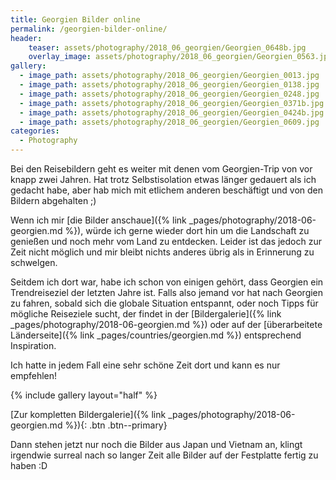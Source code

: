 ```yaml
---
title: Georgien Bilder online
permalink: /georgien-bilder-online/
header:
    teaser: assets/photography/2018_06_georgien/Georgien_0648b.jpg
    overlay_image: assets/photography/2018_06_georgien/Georgien_0563.jpg
gallery:
  - image_path: assets/photography/2018_06_georgien/Georgien_0013.jpg
  - image_path: assets/photography/2018_06_georgien/Georgien_0138.jpg
  - image_path: assets/photography/2018_06_georgien/Georgien_0248.jpg
  - image_path: assets/photography/2018_06_georgien/Georgien_0371b.jpg
  - image_path: assets/photography/2018_06_georgien/Georgien_0424b.jpg
  - image_path: assets/photography/2018_06_georgien/Georgien_0609.jpg
categories:
  - Photography
---
```


Bei den Reisebildern geht es weiter mit denen vom Georgien-Trip von vor knapp zwei Jahren. 
Hat trotz Selbstisolation etwas länger gedauert als ich gedacht habe, aber hab mich mit etlichem anderen beschäftigt und von den Bildern abgehalten ;)

Wenn ich mir [die Bilder anschaue]({% link _pages/photography/2018-06-georgien.md %}), 
würde ich gerne wieder dort hin um die Landschaft zu genießen und noch mehr vom Land zu entdecken.
Leider ist das jedoch zur Zeit nicht möglich und mir bleibt nichts anderes übrig als in Erinnerung zu schwelgen.

Seitdem ich dort war, habe ich schon von einigen gehört, dass Georgien ein Trendreiseziel der letzten Jahre ist.
Falls also jemand vor hat nach Georgien zu fahren, sobald sich die globale Situation entspannt, 
oder noch Tipps für mögliche Reiseziele sucht, der findet in der [Bildergalerie]({% link _pages/photography/2018-06-georgien.md %}) oder 
auf der [überarbeitete Länderseite]({% link _pages/countries/georgien.md %}) entsprechend Inspiration.

Ich hatte in jedem Fall eine sehr schöne Zeit dort und kann es nur empfehlen!

{% include gallery layout="half" %}

[Zur kompletten Bildergalerie]({% link _pages/photography/2018-06-georgien.md %}){: .btn .btn--primary}

Dann stehen jetzt nur noch die Bilder aus Japan und Vietnam an, 
klingt irgendwie surreal nach so langer Zeit alle Bilder auf der Festplatte fertig zu haben :D